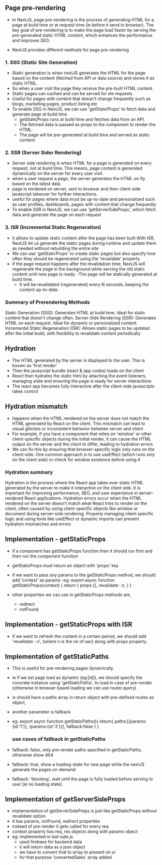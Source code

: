 ## Page pre-rendering

- In NextJS, page pre-rendering is the process of generating HTML for a page at build time or at request time (ie before it send to browser). The key goal of pre-rendering is to make the page load faster by serving the pre-generated static HTML content, which enhances the performance and improves SEO.

- NextJS provides different methods for page pre-rendering

### 1. SSG (Static Site Generation)

- Static generation is when nextJS generates the HTML for the page based on the content (fetched from API or data source) and stores it as static HTML.
- So when a user visit the page they receive the pre-built HTML content.
- Static pages can cached and can be served for xle requests
- Useful for pages with content that doesn't change frequently such as blogs, marketing pages, product listing etc
- To enable SSG in NextJS, we can use 'getStaticProps' to fetch data and generate page at build time
  - getStaticProps runs at build time and fetches data from an API.
  - The fetched data is passed as props to the component to render the HTML.
  - The page will be pre-generated at build time and served as static content.

### 2. SSR (Server Sider Rendering)

- Server side rendering is when HTML for a page is generated on every request, not at build time. This means, page content is generated dynamically on the server for every user visit.
- when a user request a page, the server generates the HTML on fly based on the latest data
- page is rendered on server, sent to browser and then client-side javascript takeover for further interactions.
- useful for pages where data must be up-to-date and personalized such as user profiles, dashboards, pages with content that change frequently
- To enable SSR in NextJS, we can use 'getServerSideProps', which fetch data and generate the page on each request

### 3. ISR (Incremental Static Regeneration)

- it allows to update static content after the page has been built.With ISR, NextJS let us generate the static pages during runtime and update them as needed without rebuilding the entire site
- We can use 'getStaticProps' to create static pages but also specify how often they should be regenerated using the 'revalidate' property
- if the page request happens after the revalidation time, NextJS will regenerate the page in the background while serving the old static content until new page is ready.
  -The page will be statically generated at build time.
  - It will be revalidated (regenerated) every N seconds, keeping the content up-to-date.

### Summary of Prerendering Methods

Static Generation (SSG): Generates HTML at build time. Ideal for static content that doesn't change often.
Server-Side Rendering (SSR): Generates HTML on each request. Ideal for dynamic or personalized content.
Incremental Static Regeneration (ISR): Allows static pages to be updated after the initial build, with flexibility to revalidate content periodically

## Hydration

- The HTML generated by the server is displayed to the user. This is known as 'first render'
- Then the javascript bundle (react & app codes) loads on the client
- React then hydrates the static html by attaching the event listeners, managing state and ensuring the page is ready for server interactions
- The react app becomes fully interactive after the client-side javascripts takes control

## Hydration mismatch

- happens when the HTML rendered on the server does not match the HTML generated by React on the client. This mismatch can lead to visual glitches or inconsistent behavior between server and client
- For example, if you have a component that relies on 'window' or other client-specific objects during the initial render, it can cause the HTML output on the server and the client to differ, leading to hydration errors
- We can fix this by ensuring that browser-specific logic only runs on the client-side. One common approach is to use useEffect (which runs only on the client side) or check for window existence before using it

### Hydration summary

Hydration is the process where the React app takes over static HTML generated by the server to make it interactive on the client side.
It is important for improving performance, SEO, and user experience in server-rendered React applications.
Hydration errors occur when the HTML rendered on the server doesn’t match what React tries to render on the client, often caused by using client-specific objects like window or document during server-side rendering.
Properly managing client-specific logic and using tools like useEffect or dynamic imports can prevent hydration mismatches and errors

## Implementation - getStaticProps

- if a component has getStaticProps function then it should run first and then run the component function
- getStaticProps must return an object with 'props' key
- if we want to pass any params to the getStaticProps method,
  we should add 'context' as params
  -eg: export async function getStaticProps(context)
  {
  return {
  props:{},
  revalidate : n,
  }
  }

- other properties we can use in getStaticProps methods are,
  - redirect
  - notFound

## Implementation - getStaticProps with ISR

- if we want to refresh the content in a certain period,
  we should add 'revalidate : n', (where n is the no of sec)
  along with props property.

## Implementation of getStaticPaths

- This is useful for pre-rendering pages dynamically.
- ie if we set page load as dynamic (eg:[id]), we should specify the concrete instance using 'getStaticPaths', to load in case of pre-render
  (otherwise in browser based loading we can use router.query)
- is should have a paths array in return object with pre-defined routes as object,
- another parameter is fallback
- eg: export async function getStaticPaths(){
  return{
  paths:[{params:{id:'1'}},
  {params:{id:'2'}}],
  fallback:false
  }
  }

  ### use cases of fallback in getStaticPaths

- fallback: false, only pre-render paths specified in getStaticPaths; otherwise show 404
- fallback: true, show a loading-state for new page while the nextJS generate the pages on-demand
- fallback: 'blocking', wait until the page is fully loaded before serving to user [ie no loading state]

## Implementation of getServerSideProps

- implementation of getServerSideProps is just like getStaticProps without revalidate option
- it has params, notFound, redirect properties
- instead of pre-render it gets called for every req
- context property has req, res objects along with params object
- eg: implemented in last-sale.js
  - used firebase for backend data
  - it will return data as a json object
  - we have to convert that to array to present on ui
  - for that purpose 'convertedSales' array added
